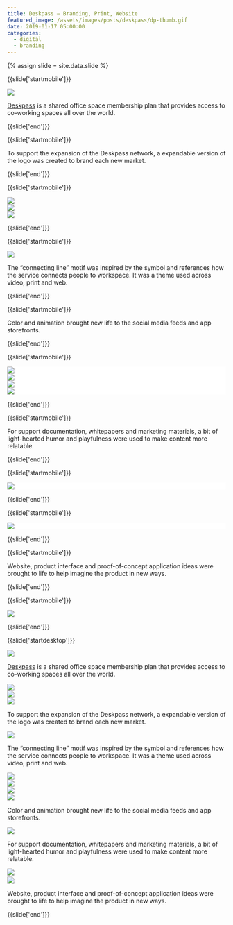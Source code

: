 ```yaml
---
title: Deskpass — Branding, Print, Website
featured_image: /assets/images/posts/deskpass/dp-thumb.gif
date: 2019-01-17 05:00:00
categories:
  - digital
  - branding
---
```


{% assign slide = site.data.slide %}

{{slide['startmobile']}}

<div>
  <img
    class='full-height' 
    src='{{ site.url }}/assets/images/posts/deskpass/dp-feature.gif'
  />
</div>

<p class="bg"><a href="https://www.deskpass.com/">Deskpass</a> is a shared office space membership plan that provides access to co-working spaces all over the world.</p>

{{slide['end']}}

{{slide['startmobile']}}

<p>To support the expansion of the Deskpass network, a expandable version of the logo was created to brand each new market.</p>

{{slide['end']}}

{{slide['startmobile']}}

<div class="image-grid image-grid--mobile" style="
  grid-template-columns: 1fr;
  grid-template-rows: 1fr 1fr 1fr;
">
  <div style="
    grid-column: 1/2;
    grid-row: 1/2;
  "><img src='{{ site.url }}/assets/images/posts/deskpass/deskpass-2.jpg'></div>
  <div style="
    grid-column: 1/2;
    grid-row: 2/3;
  "><img src='{{ site.url }}/assets/images/posts/deskpass/deskpass-3.jpg'></div>
  <div style="
    grid-column: 1/2;
    grid-row: 3/4;
  "><img src='{{ site.url }}/assets/images/posts/deskpass/dp-locations.gif'></div>
</div>

{{slide['end']}}

{{slide['startmobile']}}

<div>
  <img
    class='full-height' 
    src='{{ site.url }}/assets/images/posts/deskpass/deskpass-mobile-3.png'
  />
</div>

<p class="bg-dark">The “connecting line” motif was inspired by the symbol and references how the service connects people to workspace. It was a theme used across video, print and web.</p>

{{slide['end']}}

{{slide['startmobile']}}

<p>Color and animation brought new life to the social media feeds and app storefronts.</p>

{{slide['end']}}

{{slide['startmobile']}}

<div class="image-grid image-grid--mobile" style="
  background: white;
  grid-template-columns: 1fr 1fr;
  grid-template-rows: 2fr 1fr 1fr;
">
  <div style="
    grid-column: 1/3;
    grid-row: 1/2;
  "><img src='{{ site.url }}/assets/images/posts/deskpass/dp-social.gif'></div>
  <div style="
    grid-column: 1/2;
    grid-row: 2/3;
  "><img src='{{ site.url }}/assets/images/posts/deskpass/deskpass-10.jpg'></div>
  <div style="
    grid-column: 2/3;
    grid-row: 2/3;
  "><img src='{{ site.url }}/assets/images/posts/deskpass/deskpass-11.jpg'></div>
  <div style="
    grid-column: 1/3;
    grid-row: 3/4;
  "><img src='{{ site.url }}/assets/images/posts/deskpass/deskpass-12.jpg'></div>
</div>

{{slide['end']}}

{{slide['startmobile']}}

<p>For support documentation, whitepapers and marketing materials, a bit of light-hearted humor and playfulness were used to make content more relatable.</p>

{{slide['end']}}

{{slide['startmobile']}}

<div style="background:white">
  <img
    class='full-height' 
    src='{{ site.url }}/assets/images/posts/deskpass/deskpass-mobile-5.png'
  />
</div>

{{slide['end']}}

{{slide['startmobile']}}

<div style="background:white">
  <img
    class='full-height' 
    src='{{ site.url }}/assets/images/posts/deskpass/deskpass-mobile-6.png'
  />
</div>

{{slide['end']}}

{{slide['startmobile']}}

<p>Website, product interface and proof-of-concept application ideas were brought to life to help imagine the product in new ways.</p>

{{slide['end']}}

{{slide['startmobile']}}

<div>
  <img
    class='full-height' 
    src='{{ site.url }}/assets/images/posts/deskpass/deskpass-mobile-7.png'
  />
</div>

{{slide['end']}}

{{slide['startdesktop']}}

<div>
  <img
    class='full-width' 
    src='{{ site.url }}/assets/images/posts/deskpass/dp-feature.gif'
  />
</div>

<p class="bg"><a href="https://www.deskpass.com/">Deskpass</a> is a shared office space membership plan that provides access to co-working spaces all over the world.</p>

<div class="image-grid" style="
  grid-template-columns: 1fr 1fr;
  grid-template-rows: 1fr 1fr;
">
  <div style="
    grid-column: 1/2;
    grid-row: 1/2;
  "><img src='{{ site.url }}/assets/images/posts/deskpass/deskpass-2.jpg'></div>
  <div style="
    grid-column: 1/2;
    grid-row: 2/3;
  "><img src='{{ site.url }}/assets/images/posts/deskpass/deskpass-3.jpg'></div>
  <div style="
    grid-column: 2/3;
    grid-row: 1/3;
  "><img src='{{ site.url }}/assets/images/posts/deskpass/dp-locations.gif'></div>
</div>


<p class="bg">To support the expansion of the Deskpass network, a expandable version of the logo was created to brand each new market.</p>

<div>
  <img
    src='{{ site.url }}/assets/images/posts/deskpass/deskpass-grid-2.png'
  />
</div>

<p class="bg">The “connecting line” motif was inspired by the symbol and references how the service connects people to workspace. It was a theme used across video, print and web.</p>

<div class="image-grid" style="
  grid-template-columns: 3fr 1fr 1fr;
  grid-template-rows: 1fr 1fr;
">
  <div style="
    grid-column: 1/2;
    grid-row: 1/3;
  "><img src='{{ site.url }}/assets/images/posts/deskpass/dp-social.gif'></div>
  <div style="
    grid-column: 2/3;
    grid-row: 1/2;
  "><img src='{{ site.url }}/assets/images/posts/deskpass/deskpass-10.jpg'></div>
  <div style="
    grid-column: 3/4;
    grid-row: 1/2;
  "><img src='{{ site.url }}/assets/images/posts/deskpass/deskpass-11.jpg'></div>
  <div style="
    grid-column: 2/4;
    grid-row: 2/3;
  "><img src='{{ site.url }}/assets/images/posts/deskpass/deskpass-12.jpg'></div>
</div>

<p class="bg">Color and animation brought new life to the social media feeds and app storefronts.</p>

<div>
  <img
    src='{{ site.url }}/assets/images/posts/deskpass/deskpass-grid-4.png'
  />
</div>

<p class="bg">For support documentation, whitepapers and marketing materials, a bit of light-hearted humor and playfulness were used to make content more relatable.</p>

<div style="margin-bottom: 3px">
  <img
    src='{{ site.url }}/assets/images/posts/deskpass/deskpass-grid-5.png'
  />
</div>

<div>
  <img
    src='{{ site.url }}/assets/images/posts/deskpass/deskpass-grid-6.png'
  />
</div>

<p class="bg">Website, product interface and proof-of-concept application ideas were brought to life to help imagine the product in new ways.</p>

{{slide['end']}}
